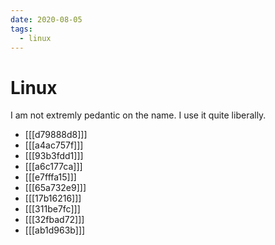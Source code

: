 ```yaml
---
date: 2020-08-05
tags:
  - linux
---
```


# Linux

I am not extremly pedantic on the name. I use it quite liberally.

* [[[d79888d8]]]
* [[[a4ac757f]]]
* [[[93b3fdd1]]]
* [[[a6c177ca]]]
* [[[e7fffa15]]]
* [[[65a732e9]]]
* [[[17b16216]]]
* [[[311be7fc]]]
* [[[32fbad72]]]
* [[[ab1d963b]]]
